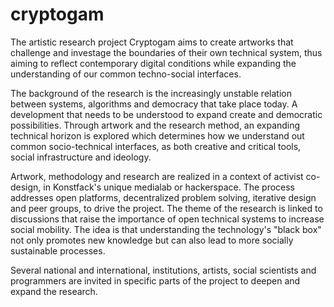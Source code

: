 # cryptogam

The artistic research project Cryptogam aims to create artworks that challenge and investage the boundaries of their own technical system, thus aiming to reflect contemporary digital conditions while expanding the understanding of our common techno-social interfaces.

The background of the research is the increasingly unstable relation between systems, algorithms and democracy that take place today. A development that needs to be understood to expand create and democratic possibilities. Through artwork and the research method, an expanding technical horizon is explored which determines how we understand out common socio-technical interfaces, as both creative and critical tools, social infrastructure and ideology.

Artwork, methodology and research are realized in a context of activist co-design, in Konstfack's unique medialab or hackerspace. The process addresses open platforms, decentralized problem solving, iterative design and peer groups, to drive the project. The theme of the research is linked to discussions that raise the importance of open technical systems to increase social mobility. The idea is that understanding the technology's "black box" not only promotes new knowledge but can also lead to more socially sustainable processes.

Several national and international, institutions, artists, social scientists and programmers are invited in specific parts of the project to deepen and expand the research. 
